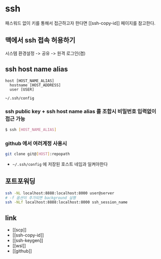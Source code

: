 # ssh

패스워드 없이 키를 통해서 접근하고자 한다면 [[ssh-copy-id]] 페이지를 참고한다.

## 맥에서 ssh 접속 허용하기
시스템 환경설정 -> 공유 -> 원격 로그인(켬)

## ssh host name alias
```text
host [HOST_NAME_ALIAS]
  hostname [HOST_ADDRESS]
  user [USER]
```
`~/.ssh/config`

### ssh public key + ssh host name alias 를 조합시 비밀번호 입력없이 접근 가능
```sh
$ ssh [HOST_NAME_ALIAS]
```

### github 에서 여러계정 사용시
```sh 
git clone git@[HOST]:repopath
```
- `~/.ssh/config` 에 저장된 호스트 네임과 일켜야한다

## 포트포워딩
```sh 
ssh -NL localhost:8888:localhost:8000 user@server
# -f 옵션이 추가되면 background 실행
ssh -NLf localhost:8888:localhost:8000 ssh_session_name
```

## link
- [[scp]]
- [[ssh-copy-id]]
- [[ssh-keygen]]
- [[wsl]]
- [[github]]
